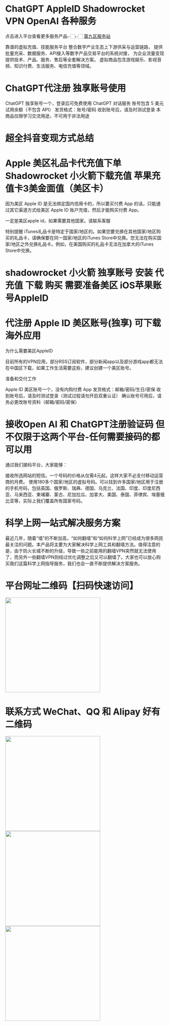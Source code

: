 # ChatGPT  AppleID Shadowrocket  VPN OpenAI  各种服务
点击进入平台查看更多服务产品👉🏻👉🏻 [第九区服务站](http://wp.huinong.co)

靠谱的虚拟充值、技能服务平台
整合数字产业生态上下游供采与运营链路， 提供批量充采、数据服务、API接入等数字产品交易平台的系统对接， 为企业流量变现提供技术、产品、服务、售后等全套解决方案。 虚拟商品包含游戏娱乐、影视音频、知识付费、生活服务、电信充值等领域。


# ChatGPT代注册 独享账号使用 

ChatGPT 独享账号一个，登录后可免费使用 ChatGPT 对话服务
账号包含 5 美元试用余额（不包含 API）
发货格式：账号/密码
收到账号后，请及时测试登录
本商品仅限学习交流用途，不可用于非法用途

# 超全抖音变现方式总结

# Apple 美区礼品卡代充值下单 Shadowrocket 小火箭下载充值 苹果充值卡3美金面值（美区卡）
因为美区 Apple ID 是无法绑定国内信用卡的，所以要买付费 App 的话，只能通过其它渠道方式给美区 Apple ID 账户充值，然后才能购买付费 App。 

一定是美区apple id，如果需要其他国家。请联系客服

特别提醒
iTunes礼品卡是特定于国家/地区的。如果您要兑换在其他国家/地区购买的礼品卡，请确保要在同一国家/地区的iTunes Store中兑换。您无法在购买国家/地区之外兑换礼品卡。例如，在美国购买的礼品卡无法在加拿大的iTunes Store中兑换。


# shadowrocket 小火箭 独享账号 安装 代充值 下载 购买 需要准备美区 iOS苹果账号AppleID


# 代注册 Apple ID 美区账号(独享) 可下载海外应用

为什么需要美区AppleID

目前所有的VPN应用，部分RSS订阅软件，部分新闻app以及部分游戏app都无法在中国区下载，如果工作生活需要这些，建议创建一个美区账号。

准备和交付工作

Apple ID 美区账号一个，没有内购付费 App
发货格式：邮箱/密码/生日/密保
收到账号后，请及时测试登录（测试过程请勿开启双重认证）
确认账号可用后，请务必更改账号资料（邮箱/密码/密保）


# 接收Open AI 和 ChatGPT注册验证码 但不仅限于这两个平台-任何需要接码的都可以用

通过我们接码平台，大家能够：

接收所选网站的短信。一个号码的价格从仅需4元起，这样大家不必支付移动运营商的月费。
使用180多个国家/地区的虚拟号码。可以找到许多国家/地区用于注册的手机号码，包括英国、俄罗斯、瑞典、德国、乌克兰、法国、印度、印度尼西亚、马来西亚、柬埔寨、蒙古、尼加拉瓜、加拿大、美国、泰国、菲律宾、埃塞俄比亚等，实际上我们覆盖所有国家号码。


# 科学上网一站式解决服务方案

最近几年，随着“墙”的不断加高，“如何翻墙”和“如何科学上网”已经成为很多网民最关注的问题。本产品将主要为大家解决科学上网工具和翻墙方法。值得注意的是，由于防火长城不断的升级，导致一些之前能用的翻墙VPN突然就无法使用了，而另外一些翻墙VPN则经过优化调整之后又可以翻墙了。大家也可以放心购买我们这篇科学上网指导服务，我们也会一直不断提供解决方案服务。

# 平台网址二维码【扫码快速访问】
<img src="https://wp.huinong.co/wp-content/uploads/2023/03/qrcode_wp.huinong.co_.png" width="300px">   

# 联系方式 WeChat、QQ  和 Alipay 好有二维码
<img src="https://wp.huinong.co/wp-content/uploads/2022/12/1670771431_716.jpg" width="300px">  <img src="https://wp.huinong.co/wp-content/uploads/2023/03/1679229590_826.jpg" width="300px">  <img src="https://wp.huinong.co/wp-content/uploads/2023/03/1679154739_470.jpg" width="300px">
 


